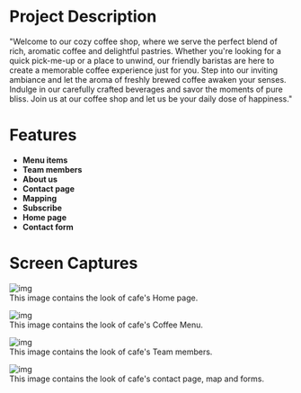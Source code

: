 # Project Description

"Welcome to our cozy coffee shop, where we serve the perfect blend of rich, aromatic coffee and delightful pastries. Whether you're looking for a quick pick-me-up or a place to unwind, our friendly baristas are here to create a memorable coffee experience just for you. Step into our inviting ambiance and let the aroma of freshly brewed coffee awaken your senses. Indulge in our carefully crafted beverages and savor the moments of pure bliss. Join us at our coffee shop and let us be your daily dose of happiness."

# Features
-  **Menu items** 
-  **Team members** 
-  **About us** 
-  **Contact page** 
-  **Mapping** 
-  **Subscribe** 
-  **Home page** 
-  **Contact form** 

# Screen Captures 
![img](The-Coffee-House-cozycup-cafe-boilerplate/img/sc%251.png)
<br>
This image contains the look of cafe's Home page.

![img](The-Coffee-House-cozycup-cafe-boilerplate/img/sc%252.png)
<br>
This image contains the look of cafe's Coffee Menu.

![img](The-Coffee-House-cozycup-cafe-boilerplate/img/sc%253.png)
<br>
This image contains the look of cafe's Team members. 

![img](The-Coffee-House-cozycup-cafe-boilerplate/img/sc%254.png)
<br>
This image contains the look of cafe's contact page, map and forms.

